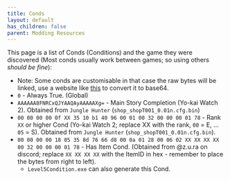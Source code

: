 ```yaml
---
title: Conds
layout: default
has_children: false
parent: Modding Resources
---
```


This page is a list of Conds (Conditions) and the game they were discovered (Most conds usually work between games; so using others *should be fine*):
* Note: Some conds are customisable in that case the raw bytes will be linked, use a website like [this](a) to convert it to base64.
* `0` - Always True. (Global)
* `AAAAAA8FNRCxQJYAAQAyAAAAAXg=` - Main Story Completion (Yo-kai Watch 2). Obtained from `Jungle Hunter` (`shop_shopT001_0.01n.cfg.bin`)
* `00 00 00 00 0f XX 35 10 b1 40 96 00 01 00 32 00 00 00 01 78` - Rank `XX` or higher Cond (Yo-kai Watch 2; replace XX with the rank, `00` = E, ... `05` = S). Obtained from `Jungle Hunter` (`shop_shopT001_0.01n.cfg.bin`).
* `00 00 00 00 18 05 35 8d 76 66 d8 00 0a 01 28 00 06 02 XX XX XX XX 00 32 00 00 00 01 78` - Has Item Cond. (Obtained from @z.u.ra on discord; replace `XX XX XX XX` with the ItemID in hex - remember to place the bytes from right to left).
  * `Level5Condition.exe` can also generate this Cond.
